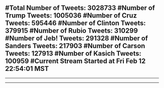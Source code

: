 #Total Number of Tweets: 3028733 
#Number of Trump Tweets: 1005036
#Number of Cruz Tweets: 595446
#Number of Clinton Tweets: 379915
#Number of Rubio Tweets: 310299
#Number of Jeb! Tweets: 291328
#Number of Sanders Tweets: 217903
#Number of Carson Tweets: 127913
#Number of Kasich Tweets: 100959
#Current Stream Started at Fri Feb 12 22:54:01 MST
---
---
---
